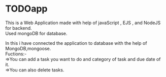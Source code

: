 # TODOapp

This is a Web Application made with help of javaScript , EJS , and NodeJS for backend.  
Used mongoDB for database.  

In this i have connected the application to database with the help of MongoDB,mongoose.  
Fuctions:-  
=>You can add a task you want to do and category of task and due date of it.  
=>You can also delete tasks.
